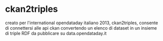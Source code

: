 ckan2triples
========
creato per l'international opendataday italiano 2013, ckan2triples, consente di connettersi alle api ckan convertendo un elenco di dataset in un insieme di triple RDF da pubblicare su data.opendataday.it